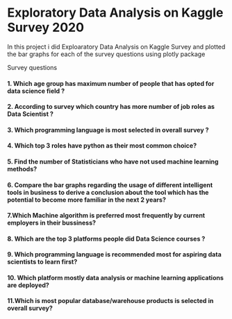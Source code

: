 # Exploratory Data Analysis on Kaggle Survey 2020
In this project i did Exploaratory Data Analysis on Kaggle Survey and plotted the bar graphs for each of the survey questions using plotly package

Survey questions
#### 1. Which age group has maximum number of people that has  opted for data science field ?
#### 2. According to survey which country has more number of job roles as Data Scientist ?
#### 3. Which programming language  is most  selected in overall survey ?
#### 4. Which top 3 roles have python as their most common choice?
#### 5. Find the number of Statisticians who have not used machine learning methods?
#### 6. Compare the bar graphs regarding the usage of different intelligent tools in business to derive a conclusion about the tool which has the potential to become more familiar in the next 2  years?
#### 7.Which Machine algorithm is preferred most frequently by current employers in their bussiness?
#### 8. Which are the top 3 platforms people did Data Science courses ?
#### 9. Which programming language is recommended most for aspiring data scientists to learn first?
#### 10. Which platform mostly data analysis or machine learning applications are deployed?
#### 11.Which is most popular database/warehouse products is selected  in overall survey?
